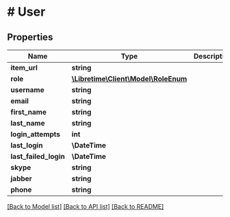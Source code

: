 # # User

## Properties

Name | Type | Description | Notes
------------ | ------------- | ------------- | -------------
**item_url** | **string** |  | [readonly]
**role** | [**\Libretime\Client\Model\RoleEnum**](RoleEnum.md) |  |
**username** | **string** |  |
**email** | **string** |  | [optional]
**first_name** | **string** |  |
**last_name** | **string** |  |
**login_attempts** | **int** |  | [optional]
**last_login** | **\DateTime** |  | [optional]
**last_failed_login** | **\DateTime** |  | [optional]
**skype** | **string** |  | [optional]
**jabber** | **string** |  | [optional]
**phone** | **string** |  | [optional]

[[Back to Model list]](../../README.md#models) [[Back to API list]](../../README.md#endpoints) [[Back to README]](../../README.md)
